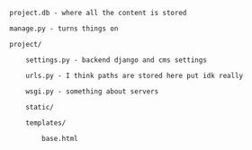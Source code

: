 	project.db - where all the content is stored

	manage.py - turns things on

	project/

		settings.py - backend django and cms settings

		urls.py - I think paths are stored here put idk really

		wsgi.py - something about servers

		static/

		templates/

			base.html